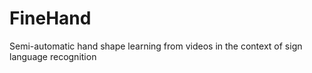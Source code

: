 # FineHand
Semi-automatic hand shape learning from videos in the context of sign language recognition
